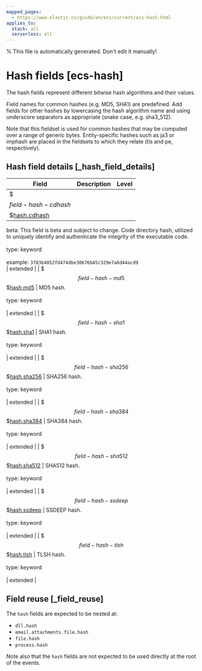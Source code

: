 ```yaml
---
mapped_pages:
  - https://www.elastic.co/guide/en/ecs/current/ecs-hash.html
applies_to:
  stack: all
  serverless: all
---
```

% This file is automatically generated. Don't edit it manually!

# Hash fields [ecs-hash]

The hash fields represent different bitwise hash algorithms and their values.

Field names for common hashes (e.g. MD5, SHA1) are predefined. Add fields for other hashes by lowercasing the hash algorithm name and using underscore separators as appropriate (snake case, e.g. sha3_512).

Note that this fieldset is used for common hashes that may be computed over a range of generic bytes. Entity-specific hashes such as ja3 or imphash are placed in the fieldsets to which they relate (tls and pe, respectively).

## Hash field details [_hash_field_details]

| Field | Description | Level |
| --- | --- | --- |
| $$$field-hash-cdhash$$$[hash.cdhash](#field-hash-cdhash) |
beta: This field is beta and subject to change.
Code directory hash, utilized to uniquely identify and authenticate the integrity of the executable code.<br><br>type: keyword<br><br>
example: `3783b4052fd474dbe30676b45c329e7a6d44acd9`<br> | extended |
| $$$field-hash-md5$$$[hash.md5](#field-hash-md5) |
MD5 hash.<br><br>type: keyword<br><br>
 | extended |
| $$$field-hash-sha1$$$[hash.sha1](#field-hash-sha1) |
SHA1 hash.<br><br>type: keyword<br><br>
 | extended |
| $$$field-hash-sha256$$$[hash.sha256](#field-hash-sha256) |
SHA256 hash.<br><br>type: keyword<br><br>
 | extended |
| $$$field-hash-sha384$$$[hash.sha384](#field-hash-sha384) |
SHA384 hash.<br><br>type: keyword<br><br>
 | extended |
| $$$field-hash-sha512$$$[hash.sha512](#field-hash-sha512) |
SHA512 hash.<br><br>type: keyword<br><br>
 | extended |
| $$$field-hash-ssdeep$$$[hash.ssdeep](#field-hash-ssdeep) |
SSDEEP hash.<br><br>type: keyword<br><br>
 | extended |
| $$$field-hash-tlsh$$$[hash.tlsh](#field-hash-tlsh) |
TLSH hash.<br><br>type: keyword<br><br>
 | extended |

## Field reuse [_field_reuse]

The `hash` fields are expected to be nested at:

* `dll.hash`
* `email.attachments.file.hash`
* `file.hash`
* `process.hash`

Note also that the `hash` fields are not expected to be used directly at the root of the events.
